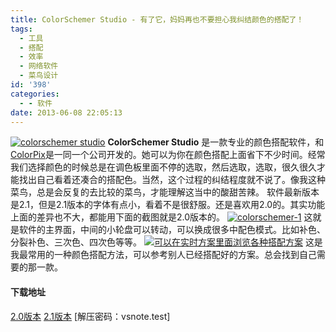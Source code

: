 ```yaml
---
title: ColorSchemer Studio - 有了它，妈妈再也不要担心我纠结颜色的搭配了！
tags:
  - 工具
  - 搭配
  - 效率
  - 网络软件
  - 菜鸟设计
id: '398'
categories:
  - - 软件
date: 2013-06-08 22:05:13
---
```


[![colorschemer studio](http://vsnote.test/wp-content/uploads/2013/06/colorschemer-logo.jpg)](http://vsnote.test/colorschemer-studio-%e6%9c%89%e4%ba%86%e5%ae%83%ef%bc%8c%e5%a6%88%e5%a6%88%e5%86%8d%e4%b9%9f%e4%b8%8d%e8%a6%81%e6%8b%85%e5%bf%83%e6%88%91%e7%ba%a0%e7%bb%93%e9%a2%9c%e8%89%b2%e7%9a%84%e6%90%ad.html/colorschemer-logo) **ColorSchemer Studio** 是一款专业的颜色搭配软件，和[ColorPix](http://vsnote.test/colorpix.html "ColorPix 一款简约小巧的屏幕颜色取色软件 – 完全绿色版！")是一同一个公司开发的。她可以为你在颜色搭配上面省下不少时间。经常我们选择颜色的时候总是在调色板里面不停的选取，然后选取，选取，很久很久才能找出自己看着还凑合的搭配色。当然，这个过程的纠结程度就不说了。像我这种菜鸟，总是会反复的去比较的菜鸟，才能理解这当中的酸甜苦辣。 软件最新版本是2.1，但是2.1版本的字体有点小，看着不是很舒服。还是喜欢用2.0的。其实功能上面的差异也不大，都能用下面的截图就是2.0版本的。 [![colorschemer-1](http://vsnote.test/wp-content/uploads/2013/06/colorschemer-1.jpg)](http://vsnote.test/colorschemer-studio-%e6%9c%89%e4%ba%86%e5%ae%83%ef%bc%8c%e5%a6%88%e5%a6%88%e5%86%8d%e4%b9%9f%e4%b8%8d%e8%a6%81%e6%8b%85%e5%bf%83%e6%88%91%e7%ba%a0%e7%bb%93%e9%a2%9c%e8%89%b2%e7%9a%84%e6%90%ad.html/colorschemer-1) 这就是软件的主界面，中间的小轮盘可以转动，可以换成很多中配色模式。比如补色、分裂补色、三次色、四次色等等。 [![可以在实时方案里面浏览各种搭配方案](http://vsnote.test/wp-content/uploads/2013/06/colorschemer-2.jpg)](http://vsnote.test/colorschemer-studio-%e6%9c%89%e4%ba%86%e5%ae%83%ef%bc%8c%e5%a6%88%e5%a6%88%e5%86%8d%e4%b9%9f%e4%b8%8d%e8%a6%81%e6%8b%85%e5%bf%83%e6%88%91%e7%ba%a0%e7%bb%93%e9%a2%9c%e8%89%b2%e7%9a%84%e6%90%ad.html/colorschemer-2) 这是我最常用的一种颜色搭配方法，可以参考别人已经搭配好的方案。总会找到自己需要的那一款。

#### 下载地址

[2.0版本](http://pan.baidu.com/share/link?shareid=217492588&uk=1796312283 "ColorSchemer Studio 2.0版本下载") [2.1版本](http://pan.baidu.com/share/link?shareid=224813819&uk=1796312283 "ColorSchemer Studio 2.1版本下载") \[解压密码：vsnote.test\]